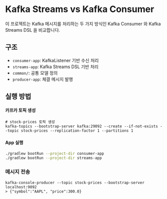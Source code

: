 # Kafka Streams vs Kafka Consumer

이 프로젝트는 Kafka 메시지를 처리하는 두 가지 방식인 Kafka Consumer 와 Kafka Streams DSL 을 비교합니다.

## 구조

- `consumer-app`: KafkaListener 기반 수신 처리
- `streams-app`: Kafka Streams DSL 기반 처리
- `common/`: 공통 모델 정의
- `producer-app`: 체결 메시지 발행

## 실행 방법
#### 카프카 토픽 생성
```text
# stock-prices 토픽 생성
kafka-topics --bootstrap-server kafka:29092 --create --if-not-exists --topic stock-prices --replication-factor 1 --partitions 1
```

#### App 실행
```bash
./gradlew bootRun --project-dir consumer-app
./gradlew bootRun --project-dir streams-app
```

### 메시지 전송
```
kafka-console-producer --topic stock-prices --bootstrap-server localhost:9092
> {"symbol":"AAPL", "price":300.0}
```

